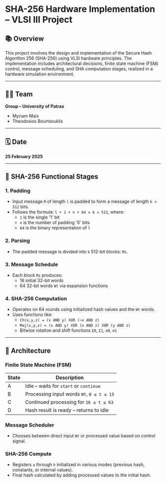 # SHA-256 Hardware Implementation – VLSI III Project

## 📚 Overview

This project involves the design and implementation of the Secure Hash Algorithm 256 (SHA-256) using VLSI hardware principles. The implementation includes architectural decisions, finite state machine (FSM) control, message scheduling, and SHA computation stages, realized in a hardware simulation environment.

---

## 🧑‍💻 Team

**Group – University of Patras**  
- Myriam Mais
- Theodosios Bourtsouklis

---

## 🗓️ Date

**25 February 2025**

---

## 🔐 SHA-256 Functional Stages

### 1. Padding
- Input message `M` of length `l` is padded to form a message of length `k × 512` bits.
- Follows the formula: `l + 1 + n + 64 = k × 512`, where:
  - `1` is the single '1' bit
  - `n` is the number of padding '0' bits
  - `64` is the binary representation of `l`

### 2. Parsing
- The padded message is divided into `k` 512-bit blocks: `Mi`.

### 3. Message Schedule
- Each block `Mi` produces:
  - 16 initial 32-bit words
  - 64 32-bit words `Wt` via expansion functions

### 4. SHA-256 Computation
- Operates on 64 rounds using initialized hash values and the `Wt` words.
- Uses functions like:
  - `Ch(x,y,z) = (x AND y) XOR (¬x AND z)`
  - `Maj(x,y,z) = (x AND y) XOR (x AND z) XOR (y AND z)`
  - Bitwise rotation and shift functions `Σ0`, `Σ1`, `σ0`, `σ1`

---

## 🧱 Architecture

### Finite State Machine (FSM)
| State | Description |
|-------|-------------|
| A     | Idle – waits for `start` or `continue` |
| B     | Processing input words `Wt`, `0 ≤ t ≤ 15` |
| C     | Continued processing for `16 ≤ t ≤ 63` |
| D     | Hash result is ready – returns to idle |

### Message Scheduler
- Chooses between direct input `Wt` or processed value based on control signal.

### SHA-256 Compute
- Registers `a` through `h` initialized in various modes (previous hash, constants, or internal values).
- Final hash calculated by adding processed values to the initial hash.
